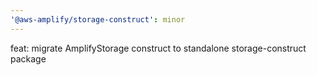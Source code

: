 ```yaml
---
'@aws-amplify/storage-construct': minor
---
```


feat: migrate AmplifyStorage construct to standalone storage-construct package
